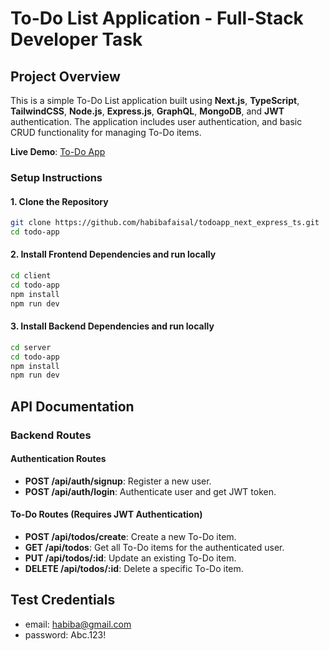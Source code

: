 # To-Do List Application - Full-Stack Developer Task

## Project Overview
This is a simple To-Do List application built using **Next.js**, **TypeScript**, **TailwindCSS**, **Node.js**, **Express.js**, **GraphQL**, **MongoDB**, and **JWT** authentication. The application includes user authentication, and basic CRUD functionality for managing To-Do items.

**Live Demo**: [To-Do App](https://todoapp-next-express-ts-2gvu.vercel.app/dashboard)

### Setup Instructions

#### 1. Clone the Repository

```bash
git clone https://github.com/habibafaisal/todoapp_next_express_ts.git
cd todo-app
```
#### 2. Install Frontend Dependencies and run locally

```bash
cd client
cd todo-app
npm install
npm run dev
```

#### 3. Install Backend Dependencies and run locally

```bash
cd server
cd todo-app
npm install
npm run dev
```

## API Documentation

### Backend Routes

#### Authentication Routes
- **POST /api/auth/signup**: Register a new user.
- **POST /api/auth/login**: Authenticate user and get JWT token.

#### To-Do Routes (Requires JWT Authentication)
- **POST /api/todos/create**: Create a new To-Do item.
- **GET /api/todos**: Get all To-Do items for the authenticated user.
- **PUT /api/todos/:id**: Update an existing To-Do item.
- **DELETE /api/todos/:id**: Delete a specific To-Do item.


## Test Credentials

- email: habiba@gmail.com
- password: Abc.123!



